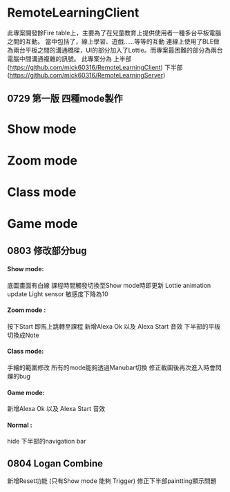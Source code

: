 RemoteLearningClient
===
此專案開發餘Fire table上，主要為了在兒童教育上提供使用者一種多台平板電腦之間的互動。
當中包括了，線上學習、遊戲......等等的互動
連線上使用了BLE做為兩台平板之間的溝通橋樑，UI的部分加入了Lottie。而專案最困難的部分為兩台電腦中間溝通複雜的訊號。
此專案分為
上半部(https://github.com/mick60316/RemoteLearningClient)
下半部(https://github.com/mick60316/RemoteLearningServer)

0729  第一版 四種mode製作
---

# Show mode
# Zoom mode
# Class mode
# Game mode  

0803 修改部分bug
---

#### Show mode:
底圖畫面有白線
課程時間觸發切換至Show mode時即更新
Lottie animation update
Light sensor 敏感度下降為10
#### Zoom mode :
按下Start 即馬上跳轉至課程
新增Alexa Ok 以及 Alexa Start 音效
下半部的平板切換成Note
#### Class mode:
手繪的範圍修改
所有的mode能夠透過Manubar切換
修正截圖後再次進入時會閃爍的bug
#### Game mode:
新增Alexa Ok 以及 Alexa Start 音效
#### Normal :
hide 下半部的navigation bar

0804 Logan Combine
---
新增Reset功能 (只有Show mode 能夠 Trigger)
修正下半部paintting顯示問題



   
    
  
  
 
